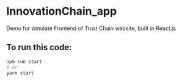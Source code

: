 # InnovationChain_app

Demo for simulate Frontend of Trust Chain website, built in React.js

## To run this code:

```bash
npm run start
# or
yarn start
```
